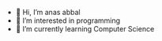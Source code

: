 - 👋 Hi, I’m anas abbal
- 👀 I’m interested in programming
- 🌱 I’m currently learning Computer Science

<!---
anasabbal/anasabbal is a ✨ special ✨ repository because its `README.md` (this file) appears on your GitHub profile.
You can click the Preview link to take a look at your changes.
--->
